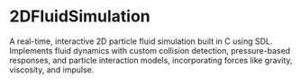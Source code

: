 # 2DFluidSimulation
A real-time, interactive 2D particle fluid simulation built in C using SDL. Implements fluid dynamics with custom collision detection, pressure-based responses, and particle interaction models, incorporating forces like gravity, viscosity, and impulse.
